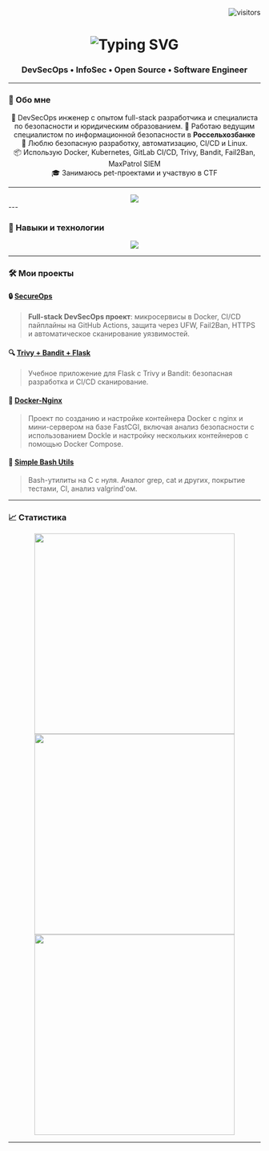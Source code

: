 <!-- Счётчик посещений -->
<p align="right">
  <img src="https://visitor-badge.laobi.icu/badge?page_id=z4ng1ew.z4ng1ew" alt="visitors"/>
</p>

<!-- Заголовок -->
<h1 align="center">
  <img src="https://readme-typing-svg.herokuapp.com/?font=Fira+Code&size=30&pause=1000&center=true&vCenter=true&width=500&lines=Привет!+👋;DevSecOps+Engineer;Инженер+ИБ" alt="Typing SVG" />
</h1>

<h3 align="center">DevSecOps • InfoSec • Open Source • Software Engineer</h3>

---

### 🚀 Обо мне

<div align="center">

🎯 DevSecOps инженер с опытом full-stack разработчика и специалиста по безопасности и юридическим образованием.
💼 Работаю ведущим специалистом по информационной безопасности в **Россельхозбанке**  
🔐 Люблю безопасную разработку, автоматизацию, CI/CD и Linux.  
📦 Использую Docker, Kubernetes, GitLab CI/CD, Trivy, Bandit, Fail2Ban, MaxPatrol SIEM  
🎓 Занимаюсь pet-проектами и участвую в CTF
</div>

---
<div align="center"> 
  <a href="https://www.linkedin.com/in/%D0%BA-%D0%BF-85670b365/" target="_blank">
    <img src="https://img.shields.io/badge/LinkedIn-0077B5?style=for-the-badge&logo=linkedin&logoColor=white" />
  </a>
</div>
---

### 🧰 Навыки и технологии

<div align="center">
  <img src="https://skillicons.dev/icons?i=docker,kubernetes,linux,gitlab,github,ci,react,nodejs,js,ts,c,cpp,python,postgres,mysql,bash,nginx" />
</div>

---

### 🛠️ Мои проекты

#### 🔒 [SecureOps](https://github.com/z4ng1ew/SecureOps)
> **Full-stack DevSecOps проект**: микросервисы в Docker, CI/CD пайплайны на GitHub Actions, защита через UFW, Fail2Ban, HTTPS и автоматическое сканирование уязвимостей.

#### 🔍 [Trivy + Bandit + Flask](https://github.com/z4ng1ew/Trivy-Flask-App-With-Bandit)
> Учебное приложение для Flask с Trivy и Bandit: безопасная разработка и CI/CD сканирование.

#### 🐳 [Docker-Nginx](https://github.com/z4ng1ew/Docker-Nginx)
> Проект по созданию и настройке контейнера Docker с nginx и мини-сервером на базе FastCGI, включая анализ безопасности с использованием Dockle и настройку нескольких контейнеров с помощью Docker Compose.

#### 🐚 [Simple Bash Utils](https://github.com/z4ng1ew/C3_SimpleBashUtils-3-develop-src)
> Bash-утилиты на C с нуля. Аналог grep, cat и других, покрытие тестами, CI, анализ valgrind'ом.

---

### 📈 Статистика

<div align="center">
  <img width="400" src="https://github-readme-streak-stats.herokuapp.com/?user=z4ng1ew&theme=react&border_radius=10"/>
  <img width="400" src="https://github-readme-stats.vercel.app/api?username=z4ng1ew&show_icons=true&theme=react&count_private=true&hide=contribs&border_radius=10"/>
  <img width="400" src="https://github-readme-stats.vercel.app/api/top-langs/?username=z4ng1ew&hide=html&layout=compact&theme=react&langs_count=8&border_radius=10"/>
</div>

---




